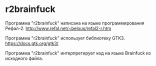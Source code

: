 # r2brainfuck
Программа "r2brainfuck" написана на языке программирования Рефал-2.
http://www.refal.net/~belous/refal2-r.htm

Программа "r2brainfuck" использует библиотеку GTK3.
https://docs.gtk.org/gtk3/

Программа "r2brainfuck" интерпретирует код на языке Brainfuck из исходного файла.
